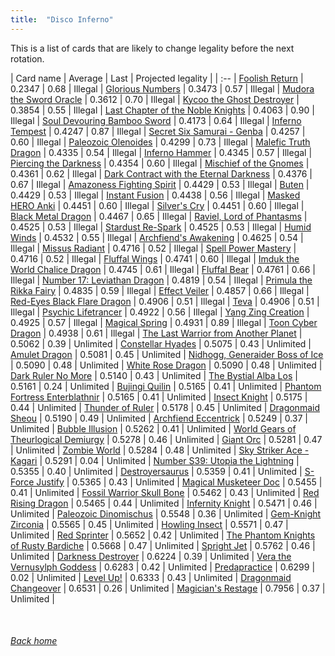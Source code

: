 ```yaml
---
title:  "Disco Inferno"
---
```


This is a list of cards that are likely to change legality before the next rotation.

| Card name | Average | Last | Projected legality |
| :-- |
[Foolish Return](https://db.ygoprodeck.com/card/?search=Foolish%20Return) | 0.2347 | 0.68 | Illegal |
[Glorious Numbers](https://db.ygoprodeck.com/card/?search=Glorious%20Numbers) | 0.3473 | 0.57 | Illegal |
[Mudora the Sword Oracle](https://db.ygoprodeck.com/card/?search=Mudora%20the%20Sword%20Oracle) | 0.3612 | 0.70 | Illegal |
[Kycoo the Ghost Destroyer](https://db.ygoprodeck.com/card/?search=Kycoo%20the%20Ghost%20Destroyer) | 0.3854 | 0.55 | Illegal |
[Last Chapter of the Noble Knights](https://db.ygoprodeck.com/card/?search=Last%20Chapter%20of%20the%20Noble%20Knights) | 0.4063 | 0.90 | Illegal |
[Soul Devouring Bamboo Sword](https://db.ygoprodeck.com/card/?search=Soul%20Devouring%20Bamboo%20Sword) | 0.4173 | 0.64 | Illegal |
[Inferno Tempest](https://db.ygoprodeck.com/card/?search=Inferno%20Tempest) | 0.4247 | 0.87 | Illegal |
[Secret Six Samurai - Genba](https://db.ygoprodeck.com/card/?search=Secret%20Six%20Samurai%20-%20Genba) | 0.4257 | 0.60 | Illegal |
[Paleozoic Olenoides](https://db.ygoprodeck.com/card/?search=Paleozoic%20Olenoides) | 0.4299 | 0.73 | Illegal |
[Malefic Truth Dragon](https://db.ygoprodeck.com/card/?search=Malefic%20Truth%20Dragon) | 0.4335 | 0.54 | Illegal |
[Inferno Hammer](https://db.ygoprodeck.com/card/?search=Inferno%20Hammer) | 0.4345 | 0.57 | Illegal |
[Piercing the Darkness](https://db.ygoprodeck.com/card/?search=Piercing%20the%20Darkness) | 0.4354 | 0.60 | Illegal |
[Mischief of the Gnomes](https://db.ygoprodeck.com/card/?search=Mischief%20of%20the%20Gnomes) | 0.4361 | 0.62 | Illegal |
[Dark Contract with the Eternal Darkness](https://db.ygoprodeck.com/card/?search=Dark%20Contract%20with%20the%20Eternal%20Darkness) | 0.4376 | 0.67 | Illegal |
[Amazoness Fighting Spirit](https://db.ygoprodeck.com/card/?search=Amazoness%20Fighting%20Spirit) | 0.4429 | 0.53 | Illegal |
[Buten](https://db.ygoprodeck.com/card/?search=Buten) | 0.4429 | 0.53 | Illegal |
[Instant Fusion](https://db.ygoprodeck.com/card/?search=Instant%20Fusion) | 0.4438 | 0.56 | Illegal |
[Masked HERO Anki](https://db.ygoprodeck.com/card/?search=Masked%20HERO%20Anki) | 0.4451 | 0.60 | Illegal |
[Silver's Cry](https://db.ygoprodeck.com/card/?search=Silver's%20Cry) | 0.4451 | 0.60 | Illegal |
[Black Metal Dragon](https://db.ygoprodeck.com/card/?search=Black%20Metal%20Dragon) | 0.4467 | 0.65 | Illegal |
[Raviel, Lord of Phantasms](https://db.ygoprodeck.com/card/?search=Raviel,%20Lord%20of%20Phantasms) | 0.4525 | 0.53 | Illegal |
[Stardust Re-Spark](https://db.ygoprodeck.com/card/?search=Stardust%20Re-Spark) | 0.4525 | 0.53 | Illegal |
[Humid Winds](https://db.ygoprodeck.com/card/?search=Humid%20Winds) | 0.4532 | 0.55 | Illegal |
[Archfiend's Awakening](https://db.ygoprodeck.com/card/?search=Archfiend's%20Awakening) | 0.4625 | 0.54 | Illegal |
[Missus Radiant](https://db.ygoprodeck.com/card/?search=Missus%20Radiant) | 0.4716 | 0.52 | Illegal |
[Spell Power Mastery](https://db.ygoprodeck.com/card/?search=Spell%20Power%20Mastery) | 0.4716 | 0.52 | Illegal |
[Fluffal Wings](https://db.ygoprodeck.com/card/?search=Fluffal%20Wings) | 0.4741 | 0.60 | Illegal |
[Imduk the World Chalice Dragon](https://db.ygoprodeck.com/card/?search=Imduk%20the%20World%20Chalice%20Dragon) | 0.4745 | 0.61 | Illegal |
[Fluffal Bear](https://db.ygoprodeck.com/card/?search=Fluffal%20Bear) | 0.4761 | 0.66 | Illegal |
[Number 17: Leviathan Dragon](https://db.ygoprodeck.com/card/?search=Number%2017:%20Leviathan%20Dragon) | 0.4819 | 0.54 | Illegal |
[Primula the Rikka Fairy](https://db.ygoprodeck.com/card/?search=Primula%20the%20Rikka%20Fairy) | 0.4835 | 0.59 | Illegal |
[Effect Veiler](https://db.ygoprodeck.com/card/?search=Effect%20Veiler) | 0.4857 | 0.66 | Illegal |
[Red-Eyes Black Flare Dragon](https://db.ygoprodeck.com/card/?search=Red-Eyes%20Black%20Flare%20Dragon) | 0.4906 | 0.51 | Illegal |
[Teva](https://db.ygoprodeck.com/card/?search=Teva) | 0.4906 | 0.51 | Illegal |
[Psychic Lifetrancer](https://db.ygoprodeck.com/card/?search=Psychic%20Lifetrancer) | 0.4922 | 0.56 | Illegal |
[Yang Zing Creation](https://db.ygoprodeck.com/card/?search=Yang%20Zing%20Creation) | 0.4925 | 0.57 | Illegal |
[Magical Spring](https://db.ygoprodeck.com/card/?search=Magical%20Spring) | 0.4931 | 0.89 | Illegal |
[Toon Cyber Dragon](https://db.ygoprodeck.com/card/?search=Toon%20Cyber%20Dragon) | 0.4938 | 0.61 | Illegal |
[The Last Warrior from Another Planet](https://db.ygoprodeck.com/card/?search=The%20Last%20Warrior%20from%20Another%20Planet) | 0.5062 | 0.39 | Unlimited |
[Constellar Hyades](https://db.ygoprodeck.com/card/?search=Constellar%20Hyades) | 0.5075 | 0.43 | Unlimited |
[Amulet Dragon](https://db.ygoprodeck.com/card/?search=Amulet%20Dragon) | 0.5081 | 0.45 | Unlimited |
[Nidhogg, Generaider Boss of Ice](https://db.ygoprodeck.com/card/?search=Nidhogg,%20Generaider%20Boss%20of%20Ice) | 0.5090 | 0.48 | Unlimited |
[White Rose Dragon](https://db.ygoprodeck.com/card/?search=White%20Rose%20Dragon) | 0.5090 | 0.48 | Unlimited |
[Dark Ruler No More](https://db.ygoprodeck.com/card/?search=Dark%20Ruler%20No%20More) | 0.5140 | 0.43 | Unlimited |
[The Bystial Alba Los](https://db.ygoprodeck.com/card/?search=The%20Bystial%20Alba%20Los) | 0.5161 | 0.24 | Unlimited |
[Bujingi Quilin](https://db.ygoprodeck.com/card/?search=Bujingi%20Quilin) | 0.5165 | 0.41 | Unlimited |
[Phantom Fortress Enterblathnir](https://db.ygoprodeck.com/card/?search=Phantom%20Fortress%20Enterblathnir) | 0.5165 | 0.41 | Unlimited |
[Insect Knight](https://db.ygoprodeck.com/card/?search=Insect%20Knight) | 0.5175 | 0.44 | Unlimited |
[Thunder of Ruler](https://db.ygoprodeck.com/card/?search=Thunder%20of%20Ruler) | 0.5178 | 0.45 | Unlimited |
[Dragonmaid Sheou](https://db.ygoprodeck.com/card/?search=Dragonmaid%20Sheou) | 0.5190 | 0.49 | Unlimited |
[Archfiend Eccentrick](https://db.ygoprodeck.com/card/?search=Archfiend%20Eccentrick) | 0.5249 | 0.37 | Unlimited |
[Bubble Illusion](https://db.ygoprodeck.com/card/?search=Bubble%20Illusion) | 0.5262 | 0.41 | Unlimited |
[World Gears of Theurlogical Demiurgy](https://db.ygoprodeck.com/card/?search=World%20Gears%20of%20Theurlogical%20Demiurgy) | 0.5278 | 0.46 | Unlimited |
[Giant Orc](https://db.ygoprodeck.com/card/?search=Giant%20Orc) | 0.5281 | 0.47 | Unlimited |
[Zombie World](https://db.ygoprodeck.com/card/?search=Zombie%20World) | 0.5284 | 0.48 | Unlimited |
[Sky Striker Ace - Kagari](https://db.ygoprodeck.com/card/?search=Sky%20Striker%20Ace%20-%20Kagari) | 0.5291 | 0.04 | Unlimited |
[Number S39: Utopia the Lightning](https://db.ygoprodeck.com/card/?search=Number%20S39:%20Utopia%20the%20Lightning) | 0.5355 | 0.40 | Unlimited |
[Destroyersaurus](https://db.ygoprodeck.com/card/?search=Destroyersaurus) | 0.5359 | 0.41 | Unlimited |
[S-Force Justify](https://db.ygoprodeck.com/card/?search=S-Force%20Justify) | 0.5365 | 0.43 | Unlimited |
[Magical Musketeer Doc](https://db.ygoprodeck.com/card/?search=Magical%20Musketeer%20Doc) | 0.5455 | 0.41 | Unlimited |
[Fossil Warrior Skull Bone](https://db.ygoprodeck.com/card/?search=Fossil%20Warrior%20Skull%20Bone) | 0.5462 | 0.43 | Unlimited |
[Red Rising Dragon](https://db.ygoprodeck.com/card/?search=Red%20Rising%20Dragon) | 0.5465 | 0.44 | Unlimited |
[Infernity Knight](https://db.ygoprodeck.com/card/?search=Infernity%20Knight) | 0.5471 | 0.46 | Unlimited |
[Paleozoic Dinomischus](https://db.ygoprodeck.com/card/?search=Paleozoic%20Dinomischus) | 0.5548 | 0.36 | Unlimited |
[Gem-Knight Zirconia](https://db.ygoprodeck.com/card/?search=Gem-Knight%20Zirconia) | 0.5565 | 0.45 | Unlimited |
[Howling Insect](https://db.ygoprodeck.com/card/?search=Howling%20Insect) | 0.5571 | 0.47 | Unlimited |
[Red Sprinter](https://db.ygoprodeck.com/card/?search=Red%20Sprinter) | 0.5652 | 0.42 | Unlimited |
[The Phantom Knights of Rusty Bardiche](https://db.ygoprodeck.com/card/?search=The%20Phantom%20Knights%20of%20Rusty%20Bardiche) | 0.5668 | 0.47 | Unlimited |
[Spright Jet](https://db.ygoprodeck.com/card/?search=Spright%20Jet) | 0.5762 | 0.46 | Unlimited |
[Darkness Destroyer](https://db.ygoprodeck.com/card/?search=Darkness%20Destroyer) | 0.6224 | 0.39 | Unlimited |
[Vera the Vernusylph Goddess](https://db.ygoprodeck.com/card/?search=Vera%20the%20Vernusylph%20Goddess) | 0.6283 | 0.42 | Unlimited |
[Predapractice](https://db.ygoprodeck.com/card/?search=Predapractice) | 0.6299 | 0.02 | Unlimited |
[Level Up!](https://db.ygoprodeck.com/card/?search=Level%20Up!) | 0.6333 | 0.43 | Unlimited |
[Dragonmaid Changeover](https://db.ygoprodeck.com/card/?search=Dragonmaid%20Changeover) | 0.6531 | 0.26 | Unlimited |
[Magician's Restage](https://db.ygoprodeck.com/card/?search=Magician's%20Restage) | 0.7956 | 0.37 | Unlimited |

<br>

###### [Back home](index)